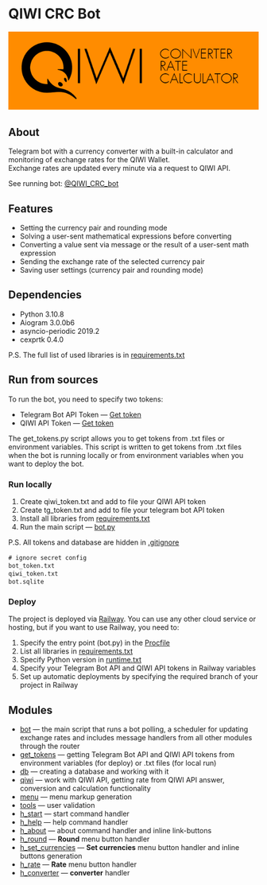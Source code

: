 # QIWI CRC Bot

![info picture](/CRC_Description_git.png)  

## About  

Telegram bot with a currency converter with a built-in calculator and monitoring of exchange rates for the QIWI Wallet.  
Exchange rates are updated every minute via a request to QIWI API.

See running bot: [@QIWI_CRC_bot](https://t.me/QIWI_CRC_bot "QIWI Converter Rate Calculator")

## Features

* Setting the currency pair and rounding mode
* Solving a user-sent mathematical expressions before converting
* Converting a value sent via message or the result of a user-sent math expression
* Sending the exchange rate of the selected currency pair
* Saving user settings (currency pair and rounding mode)

## Dependencies  

* Python 3.10.8
* Aiogram 3.0.0b6
* asyncio-periodic 2019.2
* cexprtk 0.4.0

P.S. The full list of used libraries is in [requirements.txt](requirements.txt)

## Run from sources  

To run the bot, you need to specify two tokens:

* Telegram Bot API Token — [Get token](https://t.me/BotFather "Telegram BotFather")
* QIWI API Token — [Get token](https://qiwi.com/api "QIWI API")

The get_tokens.py script allows you to get tokens from .txt files or environment variables. This script is written to get tokens from .txt files when the bot is running locally or from environment variables when you want to deploy the bot.

### Run locally  

1. Create qiwi_token.txt and add to file your QIWI API token  
2. Create tg_token.txt and add to file your telegram bot API token  
3. Install all libraries from [requirements.txt](requirements.txt)  
4. Run the main script — [bot.py](bot.py)  

P.S. All tokens and database are hidden in [.gitignore](.gitignore)

``` gitignore
# ignore secret config
bot_token.txt
qiwi_token.txt
bot.sqlite
```

### Deploy  

The project is deployed via [Railway](https://railway.app/ "Deploy to the cloud"). You can use any other cloud service or hosting, but if you want to use Railway, you need to:  

1. Specify the entry point (bot.py) in the [Procfile](Procfile)  
2. List all libraries in [requirements.txt](requirements.txt)  
3. Specify Python version in [runtime.txt](runtime.txt)
4. Specify your Telegram Bot API and QIWI API tokens in Railway variables
5. Set up automatic deployments by specifying the required branch of your project in Railway

## Modules  

* [bot](bot.py) — the main script that runs a bot polling, a scheduler for updating exchange rates and includes message handlers from all other modules through the router  
* [get_tokens](get_tokens.py) — getting Telegram Bot API and QIWI API tokens from environment variables (for deploy) or .txt files (for local run)  
* [db](db.py) — creating a database and working with it  
* [qiwi](qiwi.py) — work with QIWI API, getting rate from QIWI API answer, conversion and calculation functionality  
* [menu](menu.py) — menu markup generation  
* [tools](tools.py) — user validation  
* [h_start](h_start.py) — start command handler  
* [h_help](h_help.py) — help command handler  
* [h_about](h_about.py) — about command handler and inline link-buttons  
* [h_round](h_round.py) — **Round** menu button handler  
* [h_set_currencies](h_set_currencies.py) — **Set currencies** menu button handler and inline buttons generation
* [h_rate](h_rate.py) — **Rate** menu button handler  
* [h_converter](h_converter.py) — **converter** handler
